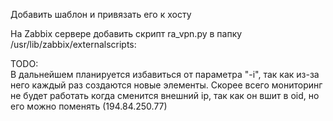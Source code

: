 Добавить шаблон и привязать его к хосту 


На Zabbix сервере добавить скрипт ra_vpn.py в папку /usr/lib/zabbix/externalscripts:


TODO:\
В дальнейшем планируется избавиться от параметра "-i", так как из-за него каждый раз создаются новые элементы.
Скорее всего мониторинг не будет работать когда сменится внешний ip, так как он вшит в oid, но его можно поменять (194.84.250.77)
